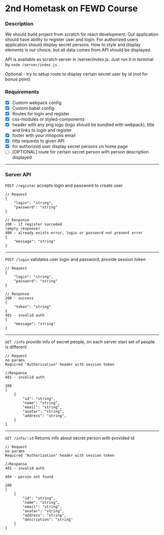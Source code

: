# 2nd Hometask on FEWD Course

### Description

We should build project from scratch for react development. Our application should have ability to register user and login. For authorized users application should display secret persons. How to style and display elements is our choice, but all data comes from API should be displayed.

API is available as scratch server in /server/index.js. Just run it in terminal by `node /server/index.js`

Optional - try to setup route to display certain secret user by id (not for
bonus point)

### Requirements

- [x] Custom webpack config
- [x] Custom babel config
- [x] Routes for login and register
- [x] css-modules or styled-components
- [x] header with any png logo (logo should be bundled with webpack), title and links to login and register
- [x] footer with your innopolis email
- [x] http requests to given API
- [x] for authorized user display secret persons on home page
- [ ] [OPTIONAL] route for certain secret person with person description displayed

---

### Server API

`POST /register`
accepts login and password to create user

```
// Request
{
    "login": "string",
    "password": "string"
}
```

```
// Response
200 - if register succeded
(empty response)
400 - already exists error, login or password not present error
{
    "message": "string"
}
```

---

`POST /login`
validates user login and password, provide session token

```
// Request
{
    "login": "string",
    "password": "string"
}
```

```
// Response
200 - success
{
    "token": "string"
}
401 - invalid auth
{
    "message": "string"
}
```

---

`GET /info`
provide info of secret people, on each server start set of people is different

```
// Request
no params
Required "Authorization" header with session token

//Response
401 - invalid auth

200
[
    {
        "id": "string",
        "name": "string",
        "email": "string",
        "avatar": "string",
        "address": "string",
    }
]
```

---

`GET /info/:id`
Returns info about secret person with provided id

```
// Request
no params
Required "Authorization" header with session token

//Response
401 - invalid auth

404 - person not found

200
[
    {
        "id": "string",
        "name": "string",
        "email": "string",
        "avatar": "string",
        "address": "string",
        "description": "string"
    }
]
```
